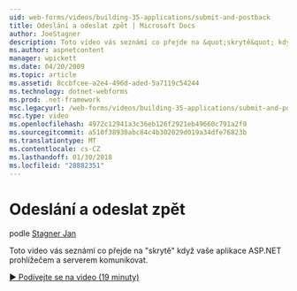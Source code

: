 ```yaml
---
uid: web-forms/videos/building-35-applications/submit-and-postback
title: Odeslání a odeslat zpět | Microsoft Docs
author: JoeStagner
description: Toto video vás seznámí co přejde na &quot;skrytě&quot; když vaše aplikace ASP.NET prohlížečem a serverem komunikovat.
ms.author: aspnetcontent
manager: wpickett
ms.date: 04/20/2009
ms.topic: article
ms.assetid: 8ccbfcee-a2e4-496d-aded-5a7119c54244
ms.technology: dotnet-webforms
ms.prod: .net-framework
msc.legacyurl: /web-forms/videos/building-35-applications/submit-and-postback
msc.type: video
ms.openlocfilehash: 4972c12941a3c36eb126f2921eb49660c791a2f9
ms.sourcegitcommit: a510f38930abc84c4b302029d019a34dfe76823b
ms.translationtype: MT
ms.contentlocale: cs-CZ
ms.lasthandoff: 01/30/2018
ms.locfileid: "28882351"
---
```

<a name="submit-and-postback"></a>Odeslání a odeslat zpět
====================
podle [Stagner Jan](https://github.com/JoeStagner)

Toto video vás seznámí co přejde na &quot;skrytě&quot; když vaše aplikace ASP.NET prohlížečem a serverem komunikovat.

[&#9654; Podívejte se na video (19 minuty)](https://channel9.msdn.com/Blogs/ASP-NET-Site-Videos/submit-and-postback)

